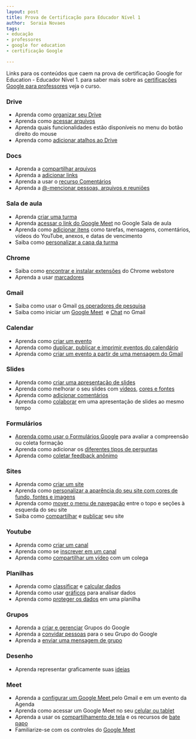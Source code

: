 ```yaml
---
layout: post
title: Prova de Certificação para Educador Nível 1 
author:  Soraia Novaes
tags: 
- educação
- professores
- google for education
- certificação Google

---
```


Links para os conteúdos que caem na prova de certificação Google for Education - Educador Nível 1. para saber mais sobre as [certificações Google para professores](https://www.udemy.com/course/certificacoes-google-for-education-para-professores/?referralCode=3EF4264EDC40C2F4981B) veja o curso.

### Drive
- Aprenda como <a href="https://www.google.com/url?q=https://support.google.com/drive/answer/2375091?hl%3Dpt-BR%26ref_topic%3D7000946%23zippy&amp;sa=D&amp;source=editors&amp;ust=1630966273934000&amp;usg=AOvVaw334NL85vkt5LYiqi9IVdbC">organizar seu Drive</a>
- Aprenda como <a href="https://www.google.com/url?q=https://support.google.com/drive/answer/2375114?hl%3Dpt-BR%26ref_topic%3D7000946&amp;sa=D&amp;source=editors&amp;ust=1630966273934000&amp;usg=AOvVaw1oQZwXzJtyMcEB55XB7nxL">acessar arquivos</a>
- Aprenda quais funcionalidades estão disponíveis no menu do botão direito do mouse
- Aprenda como <a href="https://www.google.com/url?q=https://support.google.com/drive/answer/2375091?hl%3Den%26ref_topic%3D7000946%23zippy%3D%252Ccreate-a-shortcut-for-a-file-or-folder&amp;sa=D&amp;source=editors&amp;ust=1630966273935000&amp;usg=AOvVaw0M4FiaPbcIQkPINRM3Pf28">adicionar atalhos ao Drive</a>

### Docs
- Aprenda a <a href="https://www.google.com/url?q=https://support.google.com/docs/answer/2494822?hl%3Dpt-BR%26ref_topic%3D9045930&amp;sa=D&amp;source=editors&amp;ust=1630966273936000&amp;usg=AOvVaw3RKd97iMyKk10J9Rlztp_N">compartilhar arquivos</a>
- Aprenda a <a href="https://www.google.com/url?q=https://support.google.com/docs/answer/45893?hl%3Dpt-BR%26ref_topic%3D9045931&amp;sa=D&amp;source=editors&amp;ust=1630966273936000&amp;usg=AOvVaw3MCKNe1itf1S2qC_jO3bvy">adicionar links</a>
- Aprenda a usar o <a href="https://www.google.com/url?q=https://support.google.com/docs/answer/65129&amp;sa=D&amp;source=editors&amp;ust=1630966273936000&amp;usg=AOvVaw3czbJfZrihgM5vjVry__3T">recurso Comentários</a>
- Aprenda a <a href="https://www.google.com/url?q=https://support.google.com/docs/answer/10710316?hl%3Dpt-BR&amp;sa=D&amp;source=editors&amp;ust=1630966273937000&amp;usg=AOvVaw2_1RvjaM4JvczErLouReAO">@-mencionar pessoas, arquivos e reuniões</a>

### Sala de aula
- Aprenda <a href="https://www.google.com/url?q=https://support.google.com/edu/classroom/answer/6020273%23&amp;sa=D&amp;source=editors&amp;ust=1630966273938000&amp;usg=AOvVaw3qRsO8XxiEkMg5S6IEwcYV">criar uma turma</a>
- Aprenda <a href="https://www.google.com/url?q=https://support.google.com/edu/classroom/answer/9776888?hl%3Dpt-BR%26ref_topic%3D9049835&amp;sa=D&amp;source=editors&amp;ust=1630966273938000&amp;usg=AOvVaw0OMotspLv0d5OvSY-d2QQJ">acessar o link do Google Meet</a>&nbsp;no Google Sala de aula 
 - Aprenda como <a href="https://www.google.com/url?q=https://support.google.com/edu/classroom/answer/6020265?hl%3Dpt-BR%26ref_topic%3D10298088%23zippy%3D%252Ccreate-an-assignment&amp;sa=D&amp;source=editors&amp;ust=1630966273938000&amp;usg=AOvVaw171uUxpgiC_FbRMnhzzvnS">adicionar itens</a>&nbsp;como tarefas, mensagens, comentários, vídeos do YouTube, anexos, e datas de vencimento 
 - Saiba como <a href="https://www.google.com/url?q=https://support.google.com/edu/classroom/answer/6020273%23ctheme%26zippy%3D%252Cchange-the-class-theme&amp;sa=D&amp;source=editors&amp;ust=1630966273939000&amp;usg=AOvVaw00hrhb5fK2D0QwLZhBf09y">personalizar a capa da turma</a>
 
 ### Chrome
 - Saiba como <a href="https://www.google.com/url?q=https://support.google.com/chrome/a/answer/6177447?hl%3Dpt-BR&amp;sa=D&amp;source=editors&amp;ust=1630966273940000&amp;usg=AOvVaw0nXfOVNYNAh2hHg-PqYgvK">encontrar e instalar extensões</a>&nbsp;do Chrome webstore 
 - Aprenda a usar <a href="https://www.google.com/url?q=https://support.google.com/chrome/answer/188842?hl%3Dpt-BR%26ref_topic%3D7439637&amp;sa=D&amp;source=editors&amp;ust=1630966273940000&amp;usg=AOvVaw2aGlUstq1JVYU_S9qzYo2w">marcadores</a>

 ### Gmail
 - Saiba como usar o Gmail <a href="https://www.google.com/url?q=https://support.google.com/mail/answer/7190?hl%3Dpt-BR&amp;sa=D&amp;source=editors&amp;ust=1630966273941000&amp;usg=AOvVaw3D7DzQXuox9O_5jEejT0PQ">os operadores de pesquisa</a> 
 - Saiba como iniciar um <a href="https://www.google.com/url?q=https://support.google.com/mail/answer/9822902?hl%3Dpt-BR%26ref_topic%3D9824892&amp;sa=D&amp;source=editors&amp;ust=1630966273941000&amp;usg=AOvVaw3o67jXNcUYOJV8XS-Y6nXy">Google Meet</a></span><span class="c1">&nbsp; e <a href="https://www.google.com/url?q=https://support.google.com/mail/answer/9341104?hl%3Dpt-BR%26ref_topic%3D9811034&amp;sa=D&amp;source=editors&amp;ust=1630966273941000&amp;usg=AOvVaw0GeZU5_-t51XM0a7gsmvmC">Chat</a>&nbsp;no Gmail

 ### Calendar
 - Aprenda como <a href="https://www.google.com/url?q=https://support.google.com/calendar/answer/72143?hl%3Dpt-BR%26ref_topic%3D10510646%23zippy&amp;sa=D&amp;source=editors&amp;ust=1630966273942000&amp;usg=AOvVaw3odu0dt0F4Q21Ui9NRLurw">criar um evento</a> 
 - Aprenda como </span><span class="c11"><a href="https://www.google.com/url?q=https://support.google.com/a/users/answer/9290350&amp;sa=D&amp;source=editors&amp;ust=1630966273943000&amp;usg=AOvVaw0Vr0BiNwFd4vVuArqrnpxV">duplicar, publicar e imprimir eventos do calendário</a> 
 - Aprenda como <a href="https://www.google.com/url?q=https://support.google.com/calendar/answer/72143?hl%3Dpt-BR%26ref_topic%3D10510646%23zippy%3D%252Ccreate-an-event-from-a-gmail-message%252Cusar-uma-mensagem-do-gmail-para-criar-um-evento&amp;sa=D&amp;source=editors&amp;ust=1630966273943000&amp;usg=AOvVaw2Y21SVJajqDNjQozk6wWUE">criar um evento a partir de uma mensagem do Gmail</a>

 ### Slides
 - Aprenda como <a href="https://www.google.com/url?q=https://support.google.com/docs/answer/2763168?hl%3Dpt-BR%26ref_topic%3D9052636&amp;sa=D&amp;source=editors&amp;ust=1630966273944000&amp;usg=AOvVaw3-VUbpp9PZPqt8x70sovF3">criar uma apresentação de slides</a> 
 - Aprenda como melhorar o seu slides com </span><span class="c11"><a href="https://www.google.com/url?q=https://support.google.com/docs/answer/97447&amp;sa=D&amp;source=editors&amp;ust=1630966273945000&amp;usg=AOvVaw3-fCgBsJZbonsFvaDG-Jtj">vídeos</a></span><span class="c1">, <a href="https://www.google.com/url?q=https://support.google.com/docs/answer/1663349?hl%3Dpt-BR&amp;sa=D&amp;source=editors&amp;ust=1630966273945000&amp;usg=AOvVaw2alTaEM4oXxwBJxpSBKr6G">cores e fontes</a> 
 - Aprenda como <a href="https://www.google.com/url?q=https://support.google.com/docs/answer/65129?hl%3Dpt-BR%26ref_topic%3D9055214&amp;sa=D&amp;source=editors&amp;ust=1630966273946000&amp;usg=AOvVaw31NfmPghyTpr-hy2r5Qxh4">adicionar comentários</a> 
 - Aprenda como </span><span class="c11"><a href="https://www.google.com/url?q=https://support.google.com/docs/answer/2494822&amp;sa=D&amp;source=editors&amp;ust=1630966273946000&amp;usg=AOvVaw37zkZa67laeK7rBRPUdooz">colaborar</a>&nbsp;em uma apresentação de slides ao mesmo tempo
 ### Formulários
 - <a href="https://www.google.com/url?q=https://support.google.com/docs/answer/6281888?hl%3Dpt-BR%26ref_topic%3D9055304&amp;sa=D&amp;source=editors&amp;ust=1630966273947000&amp;usg=AOvVaw1wf-ApPPrvevplEvnrapMu">Aprenda como usar o Formulários Google</a>&nbsp;para avaliar a compreensão ou coleta formação 
 - Aprenda como adicionar os <a href="https://www.google.com/url?q=https://support.google.com/docs/answer/7322334?hl%3Dpt-BR%26ref_topic%3D9055304&amp;sa=D&amp;source=editors&amp;ust=1630966273947000&amp;usg=AOvVaw3BCyzhE4r7ZKu2TVB0toa5">diferentes tipos de perguntas</a> 
 - Aprenda como <a href="https://www.google.com/url?q=https://support.google.com/docs/answer/139706?hl%3Dpt-BR%26ref_topic%3D6063592%23zippy%3D%252Ccollect-respondents-email-addresses%252Ccoletar-os-endere%25C3%25A7os-de-e-mail-dos-participantes&amp;sa=D&amp;source=editors&amp;ust=1630966273948000&amp;usg=AOvVaw2TdtrrhVsgogJLDMp8C0yj">coletar feedback anônimo</a>
 
 ### Sites
 - Aprenda como <a href="https://www.google.com/url?q=https://support.google.com/sites/answer/98081?hl%3Dpt-BR%26ref_topic%3D7184580&amp;sa=D&amp;source=editors&amp;ust=1630966273948000&amp;usg=AOvVaw2d1qvUTsfQXAXo07eXpyY-">criar um site</a> 
 - Aprenda como <a href="https://www.google.com/url?q=https://support.google.com/sites/answer/6372865?hl%3Dpt-BR%26ref_topic%3D7184580%23zippy&amp;sa=D&amp;source=editors&amp;ust=1630966273949000&amp;usg=AOvVaw1dQKFmrzNtBdC6caM44GKD">personalizar a aparência do seu site com cores de fundo, fontes e imagens</a> 
 - Aprenda como <a href="https://www.google.com/url?q=https://support.google.com/sites/answer/6372865?hl%3Dpt-BR%26ref_topic%3D7184580%23zippy%3D%252Cmove-the-menu-to-the-top-or-left&amp;sa=D&amp;source=editors&amp;ust=1630966273949000&amp;usg=AOvVaw1SHXSAG1Mx71Doh2T8zEMD">mover o menu de navegação</a>&nbsp;entre o topo e seções à esquerda do seu site 
 - Saiba como <a href="https://www.google.com/url?q=https://support.google.com/sites/answer/97934?hl%3Dpt-BR%26ref_topic%3D6372882&amp;sa=D&amp;source=editors&amp;ust=1630966273950000&amp;usg=AOvVaw1d4cCNr0ODYYRM3YeD4mMV">compartilhar</a>&nbsp;e <a href="https://www.google.com/url?q=https://support.google.com/sites/answer/6372880?hl%3Dpt-BR%26ref_topic%3D6372882&amp;sa=D&amp;source=editors&amp;ust=1630966273950000&amp;usg=AOvVaw0iIoD91obDnZKFF1soWGTP">publicar</a>&nbsp;seu site
 
 ### Youtube
 - Aprenda como <a href="https://www.google.com/url?q=https://support.google.com/youtube/answer/1646861?hl%3Dpt-BR&amp;sa=D&amp;source=editors&amp;ust=1630966273951000&amp;usg=AOvVaw2M4X4GynI2CwNydzPZ5OI-">criar um canal</a> 
 - Aprenda como se <a href="https://www.google.com/url?q=https://support.google.com/youtube/answer/4489286?hl%3Dpt-BR%26co%3DGENIE.Platform%253DiOS&amp;sa=D&amp;source=editors&amp;ust=1630966273951000&amp;usg=AOvVaw0cB56bar9Psjf_7ysCJWcx">inscrever em um canal</a> 
 - Aprenda como <a href="https://www.google.com/url?q=https://support.google.com/youtube/answer/57741?hl%3Dpt-BR%26co%3DGENIE.Platform%253DDesktop&amp;sa=D&amp;source=editors&amp;ust=1630966273952000&amp;usg=AOvVaw0Spc29zuysqX9eabHDoZhA">compartilhar um vídeo</a>&nbsp;com um colega
 
 ### Planilhas
 - Aprenda como <a href="https://www.google.com/url?q=https://support.google.com/docs/answer/3540681?hl%3Dpt-BR%26ref_topic%3D9066125&amp;sa=D&amp;source=editors&amp;ust=1630966273952000&amp;usg=AOvVaw0gnCOrvpxXrGQy4hS2dpCi">classificar</a>&nbsp;e <a href="https://www.google.com/url?q=https://support.google.com/docs/answer/66032?hl%3Dpt-BR%26ref_topic%3D9054531&amp;sa=D&amp;source=editors&amp;ust=1630966273953000&amp;usg=AOvVaw37yFix1vy3AO2Llemt4DHl">calcular dados</a> 
 - Aprenda como usar <a href="https://www.google.com/url?q=https://support.google.com/docs/answer/63824?hl%3Dpt-BR%26ref_topic%3D9055207&amp;sa=D&amp;source=editors&amp;ust=1630966273953000&amp;usg=AOvVaw39BsOFDaMCZlMUKvNqnhvR">gráficos</a>&nbsp;para analisar dados 
 - Aprenda como <a href="https://www.google.com/url?q=https://support.google.com/docs/answer/1218656?hl%3Dpt-BR%26ref_topic%3D9055295&amp;sa=D&amp;source=editors&amp;ust=1630966273953000&amp;usg=AOvVaw0M0eiN_ttO7R5ecYNOw5-C">proteger os dados</a>&nbsp;em uma planilha
 
 ### Grupos
 - Aprenda a <a href="https://www.google.com/url?q=https://support.google.com/groups/answer/2464926?hl%3Dpt-BR%26ref_topic%3D2458761&amp;sa=D&amp;source=editors&amp;ust=1630966273954000&amp;usg=AOvVaw1pDoc6MO0024j5xalblMkT">criar e gerenciar</a>&nbsp;Grupos do Google 
 - Aprenda a <a href="https://www.google.com/url?q=https://support.google.com/groups/answer/2465464?hl%3Dpt-BR%26ref_topic%3D2458761&amp;sa=D&amp;source=editors&amp;ust=1630966273955000&amp;usg=AOvVaw2iET3WkxZd_YqxChjpxSC9">convidar pessoas</a>&nbsp;para o seu Grupo do Google 
 - Aprenda a <a href="https://www.google.com/url?q=https://support.google.com/groups/answer/1046523?hl%3Dpt-BR%26ref_topic%3D2458613&amp;sa=D&amp;source=editors&amp;ust=1630966273955000&amp;usg=AOvVaw2hxqlCn9arcZ7n24vGHQ3M">enviar uma mensagem de grupo</a>
 
 ### Desenho
 - Aprenda representar graficamente suas <a href="https://www.google.com/url?q=https://support.google.com/docs/answer/179740?hl%3Dpt-BR%26co%3DGENIE.Platform%253DDesktop&amp;sa=D&amp;source=editors&amp;ust=1630966273956000&amp;usg=AOvVaw3sYIko-8V2CeEl0ThyHBPE">ideias </a>
 
 ### Meet
 - Aprenda a <a href="https://www.google.com/url?q=https://support.google.com/meet/answer/9302870?hl%3Dpt-BR%26ref_topic%3D7192926&amp;sa=D&amp;source=editors&amp;ust=1630966273956000&amp;usg=AOvVaw2KwoGTiBqkM_g4Jr9VREms">configurar um Google Meet </a>pelo Gmail e em um evento da Agenda 
 - Aprenda como acessar um Google Meet no seu <a href="https://www.google.com/url?q=https://support.google.com/meet/answer/9303069?hl%3Dpt-BR%26ref_topic%3D7192926&amp;sa=D&amp;source=editors&amp;ust=1630966273957000&amp;usg=AOvVaw3ipBEeU_3mVyNFwCbDAVSU">celular ou tablet</a> 
 - Aprenda a usar os <a href="https://www.google.com/url?q=https://support.google.com/meet/answer/9308856?hl%3Dpt-BR%26ref_topic%3D7290350&amp;sa=D&amp;source=editors&amp;ust=1630966273957000&amp;usg=AOvVaw2Y3O46vnj7BUpmgIuOc55d">compartilhamento de tela</a>&nbsp;e os recursos de <a href="https://www.google.com/url?q=https://support.google.com/meet/answer/9308979?hl%3Dpt-BR%26ref_topic%3D7290350&amp;sa=D&amp;source=editors&amp;ust=1630966273957000&amp;usg=AOvVaw375YExmK6JF6RlDUUM6gcn">bate papo</a>&nbsp; 
 - Familiarize-se com os controles do <a href="https://www.google.com/url?q=https://support.google.com/meet/answer/10550593?hl%3Dpt-BR%26ref_topic%3D7306097&amp;sa=D&amp;source=editors&amp;ust=1630966273958000&amp;usg=AOvVaw0Nm3kisqiWC_vX5nv3QYcU">Google Meet</a>